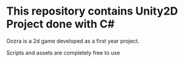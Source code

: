 # This repository contains Unity2D Project done with C#


Oozra is a 2d game developed as a first year project.

Scripts and assets are completely free to use


